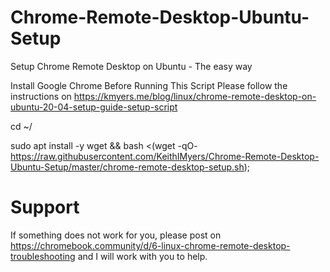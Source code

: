 # Chrome-Remote-Desktop-Ubuntu-Setup
Setup Chrome Remote Desktop on Ubuntu - The easy way

Install Google Chrome Before Running This Script
Please follow the instructions on https://kmyers.me/blog/linux/chrome-remote-desktop-on-ubuntu-20-04-setup-guide-setup-script

cd ~/

sudo apt install -y wget && bash <(wget -qO- https://raw.githubusercontent.com/KeithIMyers/Chrome-Remote-Desktop-Ubuntu-Setup/master/chrome-remote-desktop-setup.sh);

# Support 
If something does not work for you, please post on https://chromebook.community/d/6-linux-chrome-remote-desktop-troubleshooting and I will work with you to help. 
